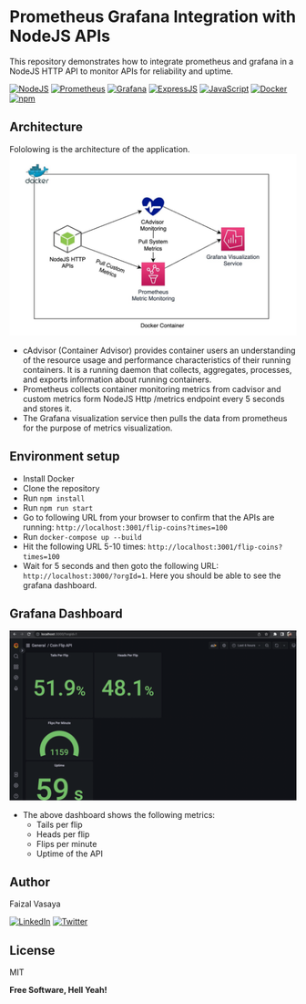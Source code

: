 # Prometheus Grafana Integration with NodeJS APIs

This repository demonstrates how to integrate prometheus and grafana in a NodeJS HTTP API to monitor APIs for
reliability and uptime.

[![NodeJS](https://img.shields.io/badge/Node.js-339933?style=for-the-badge&logo=nodedotjs&logoColor=white)](https://nodejs.org/en/) [![Prometheus](https://img.shields.io/badge/Prometheus-000000?style=for-the-badge&logo=prometheus&labelColor=000000)](https://prometheus.io/) [![Grafana](https://img.shields.io/badge/Grafana-F2F4F9?style=for-the-badge&logo=grafana&logoColor=orange&labelColor=F2F4F9
)](https://grafana.com/) [![ExpressJS](https://img.shields.io/badge/Express.js-000000?style=for-the-badge&logo=express&logoColor=white)](https://expressjs.com/) [![JavaScript](https://img.shields.io/badge/JavaScript-323330?style=for-the-badge&logo=javascript&logoColor=F7DF1E)](https://www.javascript.com/) [![Docker](https://img.shields.io/badge/Docker-2CA5E0?style=for-the-badge&logo=docker&logoColor=white
)](https://www.docker.com/) [![npm](https://img.shields.io/badge/npm-CB3837?style=for-the-badge&logo=npm&logoColor=white
)](https://www.npmjs.com/)


## Architecture
Fololowing is the architecture of the application.
[![Architecure Diagram](https://raw.githubusercontent.com/faizvasaya/prometheus-grapfana-integration/main/architecture.jpg)](https://raw.githubusercontent.com/faizvasaya/prometheus-grapfana-integration/main/architecture.jpg)

- cAdvisor (Container Advisor) provides container users an understanding of the resource usage and performance characteristics of their running containers. It is a running daemon that collects, aggregates, processes, and exports information about running containers. 
- Prometheus collects container monitoring metrics from cadvisor and custom metrics form NodeJS Http /metrics endpoint every 5 seconds and stores it.
- The Grafana visualization service then pulls the data from prometheus for the purpose of metrics visualization.

## Environment setup

- Install Docker
- Clone the repository
- Run `npm install`
- Run `npm run start`
- Go to following URL from your browser to confirm that the APIs are running: `http://localhost:3001/flip-coins?times=100`
- Run `docker-compose up --build`
- Hit the following URL 5-10 times: `http://localhost:3001/flip-coins?times=100` 
- Wait for 5 seconds and then goto the following URL: `http://localhost:3000/?orgId=1`. Here you should be able to see the grafana dashboard.

## Grafana Dashboard
[![Dashboard](https://raw.githubusercontent.com/faizvasaya/prometheus-grapfana-integration/main/Dashboard.png)](https://raw.githubusercontent.com/faizvasaya/prometheus-grapfana-integration/main/Dashboard.png)

- The above dashboard shows the following metrics:
    - Tails per flip
    - Heads per flip
    - Flips per minute
    - Uptime of the API

## Author

Faizal Vasaya

[![LinkedIn](https://img.shields.io/badge/LinkedIn-0077B5?style=for-the-badge&logo=linkedin&logoColor=white)](https://www.linkedin.com/in/faizalvasaya/) [![Twitter](https://img.shields.io/badge/Twitter-1DA1F2?style=for-the-badge&logo=twitter&logoColor=white)](https://twitter.com/FaizalVasaya)

## License

MIT

**Free Software, Hell Yeah!**